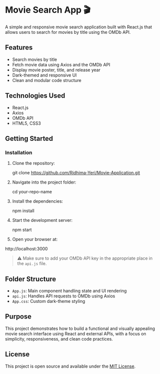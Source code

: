 # Movie Search App 🎬

A simple and responsive movie search application built with React.js that allows users to search for movies by title using the OMDb API.

## Features
- Search movies by title
- Fetch movie data using Axios and the OMDb API
- Display movie poster, title, and release year
- Dark-themed and responsive UI
- Clean and modular code structure

## Technologies Used
- React.js
- Axios
- OMDb API
- HTML5, CSS3

## Getting Started

### Installation

1. Clone the repository:

   git clone https://github.com/Ridhima-Yeri/Movie-Application.git

2. Navigate into the project folder:
   
   cd your-repo-name

3. Install the dependencies:

   npm install

4. Start the development server:

   npm start

6. Open your browser at:

  http://localhost:3000

> ⚠️ Make sure to add your OMDb API key in the appropriate place in the `api.js` file.

## Folder Structure
- `App.js`: Main component handling state and UI rendering
- `api.js`: Handles API requests to OMDb using Axios
- `App.css`: Custom dark-theme styling

## Purpose
This project demonstrates how to build a functional and visually appealing movie search interface using React and external APIs, with a focus on simplicity, responsiveness, and clean code practices.

## License
This project is open source and available under the [MIT License](LICENSE).

